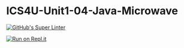 # ICS4U-Unit1-04-Java-Microwave
[![GitHub's Super Linter](https://github.com/Sean-McLeod/ICS4U-Unit1-04-Java-Microwave/workflows/GitHub's%20Super%20Linter/badge.svg)](https://github.com/Sean-McLeod/ICS4U-Unit1-04-Java-Microwave/actions)

[![Run on Repl.it](https://repl.it/badge/github/Sean-McLeod/ICS4U-Unit1-04-Java-Microwave)](https://repl.it/github/ICS4U-Unit1-04-Java-Microwavey)
